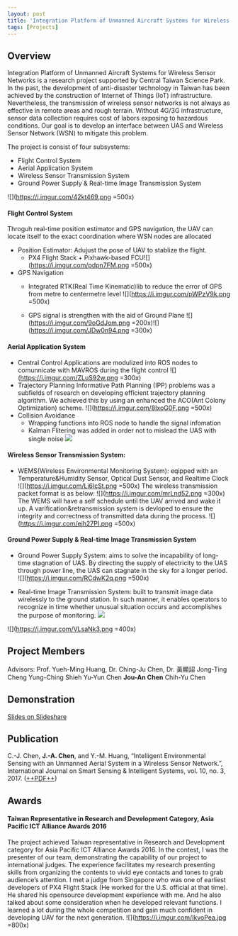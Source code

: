 ```yaml
---
layout: post
title: 'Integration Platform of Unmanned Aircraft Systems for Wireless Sensor Networks'
tags: [Projects]
---
```


## Overview

Integration Platform of Unmanned Aircraft Systems for Wireless Sensor Networks is a research project supported by Central Taiwan Science Park. In the past, the development of anti-disaster technology in Taiwan has been achieved by the construction of Internet of Things (IoT) infrastructure. Nevertheless, the transmission of wireless sensor networks is not always as effective in remote areas and rough terrain. Without 4G/3G infrastructure, sensor data collection requires cost of labors exposing to hazardous conditions. Our goal is to develop an interface between UAS and Wireless Sensor Network (WSN) to mitigate this problem.



The project is consist of four subsystems:
* Flight Control System
* Aerial Application System
* Wireless Sensor Transmission System
* Ground Power Supply & Real-time Image Transmission System

![](https://i.imgur.com/42kt469.png =500x)


#### Flight Control System

Throguh real-time position estimator and GPS navigation, the UAV can locate itself to the exact coordination where WSN nodes are allocated
* Position Estimator: Adujust the pose of UAV to stablize the flight.
	* PX4 Flight Stack + Pixhawk-based FCU![](https://i.imgur.com/pdpn7FM.png =500x)
* GPS Navigation
	* Integrated RTK(Real Time Kinematic)lib to reduce the error of GPS from metre to centermetre level
	![](https://i.imgur.com/pWPzV9k.png =500x)

	* GPS signal is strengthen with the aid of Ground Plane 
	![](https://i.imgur.com/9oGdJom.png =200x)![](https://i.imgur.com/JDw0n94.png =300x)



#### Aerial Application System
* Central Control
Applications are modulized into ROS nodes to comunnicate with MAVROS during the flight control
![](https://i.imgur.com/ZLuS92w.png =300x)
* Trajectory Planning
Informative Path Planning (IPP) problems was a subfields of research on developing efficient trajectory planning algorithm. We achieved this by using an enhanced the ACO(Ant Colony Optimization) scheme.
![](https://i.imgur.com/8IxoG0F.png =500x)
* Collision Avoidance
	* Wrapping functions into ROS node to handle the signal infomation
	* Kalman Flitering was added in order not to mislead the UAS with single noise 
	![](https://i.imgur.com/M4Wdrfs.png)

#### Wireless Sensor Transmission System: 
* WEMS(Wireless Environmental Monitoring System): eqipped with an Temperature&Humidity Sensor, Optical Dust Sensor, and Realtime Clock
![](https://i.imgur.com/Li6lcSt.png =500x)
The wireless transmission packet format is as below:
![](https://i.imgur.com/mrLnd52.png =300x)
The WEMS will have a self schedule until the UAV arrived and wake it up. A varification&retransmission system is devloped to ensure the integrity and correctness of transmitted data during the process. 
![](https://i.imgur.com/ejh27PI.png =500x)

#### Ground Power Supply & Real-time Image Transmission System
* Ground Power Supply System: aims to solve the incapability of long-time stagnation of UAS. By directing the supply of electricity to the UAS through power line, the UAS can stagnate in the sky for a longer period. 
![](https://i.imgur.com/RCdwK2q.png =500x)

* Real-time Image Transmission System: built to transmit image data wirelessly to the ground station. In such manner, it enables operators to recognize in time whether unusual situation occurs and accomplishes the purpose of monitoring.
![](https://i.imgur.com/qajuuzR.png)

![](https://i.imgur.com/VLsaNk3.png =400x)

## Project Members
Advisors: Prof. Yueh-Ming Huang, Dr. Ching-Ju Chen, Dr. 黃顯詔
Jong-Ting Cheng
Yung-Ching Shieh
Yu-Yun Chen
**Jou-An Chen**
Chih-Yu Chen


## Demonstration

[Slides on Slideshare](https://www.slideshare.net/CarolChen11/integration-platform-of-unmanned-aircraft-systems-for-wireless-sensor-networks)

## Publication
C.-J. Chen, **J.-A. Chen**, and Y.-M. Huang, “Intelligent Environmental Sensing with an Unmanned Aerial System in a Wireless Sensor Network.”, International Journal on Smart Sensing & Intelligent Systems, vol. 10, no. 3, 2017. ([++PDF++](http://s2is.org/Issues/v10/n3/papers/paper10.pdf))

## Awards
#### Taiwan Representative in Research and Development Category, Asia Pacific ICT Alliance Awards 2016
The project achieved Taiwan representative in Research and Development category for Asia Pacific ICT Alliance Awards 2016. In the contest, I was the presenter of our team, demonstrating the capability of our project to international judges. The experience facilitates my research presenting skills from organizing the contents to vivid eye contacts and tones to grab audience’s attention. 
I met a judge from Singapore who was one of earliest developers of PX4 Flight Stack (He worked for the U.S. official at that time). He shared his opensource development experience with me. And he also talked about some consideration when he developed relevant functions. I learned a lot during the whole competition and gain much confident in developing UAV for the next generation.
![](https://i.imgur.com/IkvoPea.jpg =800x)
